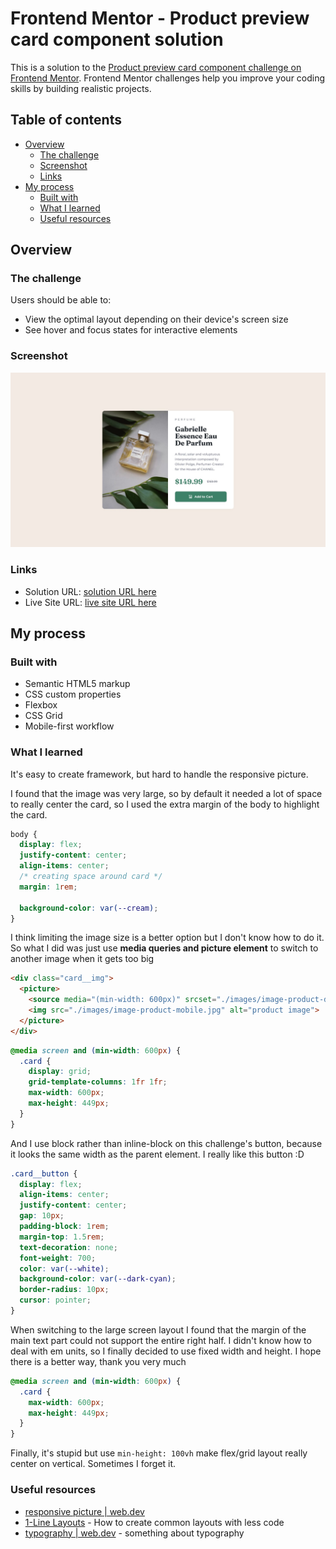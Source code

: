 # Frontend Mentor - Product preview card component solution

This is a solution to the [Product preview card component challenge on Frontend Mentor](https://www.frontendmentor.io/challenges/product-preview-card-component-GO7UmttRfa). Frontend Mentor challenges help you improve your coding skills by building realistic projects.

## Table of contents

- [Overview](#overview)
  - [The challenge](#the-challenge)
  - [Screenshot](#screenshot)
  - [Links](#links)
- [My process](#my-process)
  - [Built with](#built-with)
  - [What I learned](#what-i-learned)
  - [Useful resources](#useful-resources)

## Overview

### The challenge

Users should be able to:

- View the optimal layout depending on their device's screen size
- See hover and focus states for interactive elements

### Screenshot

![preview](./design/desktop-design.jpg)

### Links

- Solution URL: [solution URL here](https://github.com/coyoteshkw/frontend-mentor/tree/main/product-preview-card-component-main)
- Live Site URL: [live site URL here](https://coyoteshkw.github.io/frontend-mentor/product-preview-card-component-main/)

## My process

### Built with

- Semantic HTML5 markup
- CSS custom properties
- Flexbox
- CSS Grid
- Mobile-first workflow

### What I learned

It's easy to create framework, but hard to handle the responsive picture.

I found that the image was very large, so by default it needed a lot of space to really center the card, so I used the extra margin of the body to highlight the card.

```css
body {
  display: flex;
  justify-content: center;
  align-items: center;
  /* creating space around card */
  margin: 1rem;

  background-color: var(--cream);
}
```

I think limiting the image size is a better option but I don't know how to do it. So what I did was just use **media queries and picture element** to switch to another image when it gets too big

```html
<div class="card__img">
  <picture>
    <source media="(min-width: 600px)" srcset="./images/image-product-desktop.jpg">
    <img src="./images/image-product-mobile.jpg" alt="product image">
  </picture>
</div>
```

```css
@media screen and (min-width: 600px) {
  .card {
    display: grid;
    grid-template-columns: 1fr 1fr;
    max-width: 600px;
    max-height: 449px;
  }
}
```

And I use block rather than inline-block on this challenge's button, because it looks the same width as the parent element. I really like this button :D

```css
.card__button {
  display: flex;
  align-items: center;
  justify-content: center;
  gap: 10px;
  padding-block: 1rem;
  margin-top: 1.5rem;
  text-decoration: none;
  font-weight: 700;
  color: var(--white);
  background-color: var(--dark-cyan);
  border-radius: 10px;
  cursor: pointer;
}
```

When switching to the large screen layout I found that the margin of the main text part could not support the entire right half. I didn't know how to deal with em units, so I finally decided to use fixed width and height. I hope there is a better way, thank you very much

```css
@media screen and (min-width: 600px) {
  .card {
    max-width: 600px;
    max-height: 449px;
  }
}
```

Finally, it's stupid but use `min-height: 100vh` make flex/grid layout really center on vertical. Sometimes I forget it.

### Useful resources

- [responsive picture | web.dev](https://web.dev/learn/design/responsive-images?hl=zh-cn)
- [1-Line Layouts](https://1linelayouts.glitch.me/) - How to create common layouts with less code
- [typography | web.dev](https://web.dev/learn/design/typography?hl=zh-cn#scaling_text) - something about typography
